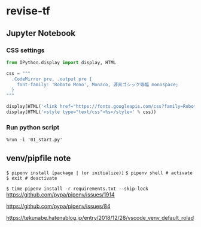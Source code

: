 # revise-tf

## Jupyter Notebook

### CSS settings

```python
from IPython.display import display, HTML

css = """
  .CodeMirror pre, .output pre {
    font-family: 'Roboto Mono', Monaco, 源真ゴシック等幅 monospace;
  }
"""

display(HTML('<link href="https://fonts.googleapis.com/css?family=Roboto+Mono" rel="stylesheet">'))
display(HTML('<style type="text/css">%s</style>' % css))
```

### Run python script

`%run -i '01_start.py'`

## venv/pipfile note
`$ pipenv install [package | (or initialize)]`
`$ pipenv shell # activate`
`$ exit # deactivate`

`$ time pipenv install -r requirements.txt --skip-lock`
https://github.com/pypa/pipenv/issues/1914

https://github.com/pypa/pipenv/issues/84

https://tekunabe.hatenablog.jp/entry/2018/12/28/vscode_venv_default_rolad
